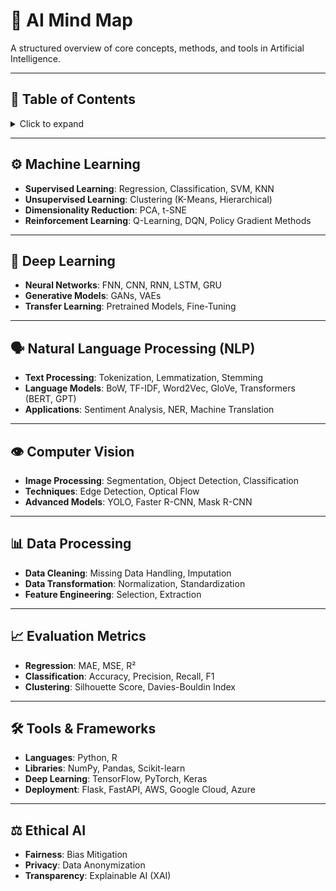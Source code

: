 # 🧠 AI Mind Map

A structured overview of core concepts, methods, and tools in Artificial Intelligence.

---

## 📑 Table of Contents
<details>
<summary>Click to expand</summary>

- [⚙️ Machine Learning](#️-machine-learning)
- [🤖 Deep Learning](#-deep-learning)
- [🗣️ Natural Language Processing (NLP)](#️-natural-language-processing-nlp)
- [👁️ Computer Vision](#️-computer-vision)
- [📊 Data Processing](#-data-processing)
- [📈 Evaluation Metrics](#-evaluation-metrics)
- [🛠️ Tools & Frameworks](#️-tools--frameworks)
- [⚖️ Ethical AI](#️-ethical-ai)

</details>

---

## ⚙️ Machine Learning
- **Supervised Learning**: Regression, Classification, SVM, KNN
- **Unsupervised Learning**: Clustering (K-Means, Hierarchical)
- **Dimensionality Reduction**: PCA, t-SNE
- **Reinforcement Learning**: Q-Learning, DQN, Policy Gradient Methods

---

## 🤖 Deep Learning
- **Neural Networks**: FNN, CNN, RNN, LSTM, GRU
- **Generative Models**: GANs, VAEs
- **Transfer Learning**: Pretrained Models, Fine-Tuning

---

## 🗣️ Natural Language Processing (NLP)
- **Text Processing**: Tokenization, Lemmatization, Stemming
- **Language Models**: BoW, TF-IDF, Word2Vec, GloVe, Transformers (BERT, GPT)
- **Applications**: Sentiment Analysis, NER, Machine Translation

---

## 👁️ Computer Vision
- **Image Processing**: Segmentation, Object Detection, Classification
- **Techniques**: Edge Detection, Optical Flow
- **Advanced Models**: YOLO, Faster R-CNN, Mask R-CNN

---

## 📊 Data Processing
- **Data Cleaning**: Missing Data Handling, Imputation
- **Data Transformation**: Normalization, Standardization
- **Feature Engineering**: Selection, Extraction

---

## 📈 Evaluation Metrics
- **Regression**: MAE, MSE, R²
- **Classification**: Accuracy, Precision, Recall, F1
- **Clustering**: Silhouette Score, Davies-Bouldin Index

---

## 🛠️ Tools & Frameworks
- **Languages**: Python, R
- **Libraries**: NumPy, Pandas, Scikit-learn
- **Deep Learning**: TensorFlow, PyTorch, Keras
- **Deployment**: Flask, FastAPI, AWS, Google Cloud, Azure

---

## ⚖️ Ethical AI
- **Fairness**: Bias Mitigation
- **Privacy**: Data Anonymization
- **Transparency**: Explainable AI (XAI)
